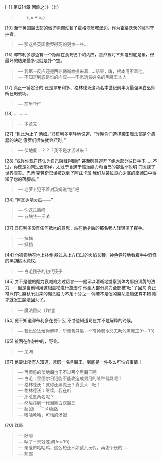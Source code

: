 
[-1] 第1214章 困兽之斗（上）
>--- （｡ò ∀ ó｡）<br>

[10] 至于英国魔法部的傲罗则调动到了霍格沃茨城堡边，作为霍格沃茨的临时守护者。
>--- 那这些英国傲罗得死的更惨一些...<br>

[15] 邓布利多那边有一个隐藏在食死徒中的内应，虽然暂时不知道到底是谁，但最坏的结果最多也就是扑个空。
>--- 我第一反应还是西弗勒斯教授来着……结果，嗨，根本用不着他。<br>
>--- 不知道到底是谁的内应——不愿透露姓名的黑魔王本人<br>

[17] 真正一锤定音的 还是邓布利多、格林德沃这两名本世纪前半页最强黑白巫师所在的战场。
>--- 前半“叶”<br>

[18] …………
>--- 本章完<br>

[27] “到此为止了 汤姆。”邓布利多平静地说道，“昨晚你们选择袭击魔法部是个愚蠢的决定 傲罗们很快就会赶到。”
>--- 伏地魔：？？？我不是才活过来？<br>

[28] “或许你现在还认为自己隐藏得很好 甚至刻意避开了绝大部分往日手下……不过，你还是如同过去那样，太过于自满于魔法能力和自己的那些小聪明 而忽视了世界真实。巴蒂·克劳奇已经被送到了阿兹卡班 我们从某位良心未泯的巫师口中得知了您的落脚点。”
>--- 老萝卜犯不着对汤姆说“您”吧<br>

[34] “阿瓦达啃大瓜——”
>--- 你这瓜熟吗<br>
>--- 五块钱一斤💰<br>

[37] 邓布利多没有任何抵达的意思，站在他身后的那名老人轻轻挥了挥手。
>--- 抵挡<br>
>--- 抵挡<br>

[44] 他狼狈地在地上扑倒 躲过从上方扫过的火焰长鞭，神色狰狞地看着手中奇怪的黑胡桃木魔杖。
>--- 白毛团子的初代筷子<br>

[45] 并不是他的魔力衰减的太过厉害——他可以清晰地觉察到体内那份沸腾的法力——但是当他利用这根魔杖进行施法时 他绝大部分魔力全部被“吐”了回来 真正可以穿过魔杖发出来的魔法威力不足十分之一 倘若不是他的魔法造诣还算不错 刚才就发生魔法回火了。
>--- 魔法回火（炸镗）<br>

[54] 他不知道邓布利多在说什么 不过他知道现在并不是解释的时候。
>--- 我也没法给你解释，毕竟我只是一个可怜弱小又无助的黑魔王[fn=33]<br>

[65] 被困在陷阱中的，野兽。
>--- 芜湖<br>

[67] 他要让所有人知道，惹怒一名黑魔王，到底是一件多么可怕的事情！
>--- 再愤怒的伏地魔也干不过两个黑魔王啊<br>
>--- 白毛：里德尔日记能不能改造成男用的某种器具呢？<br>
>--- 格林德沃：就你还黑魔王？真丢人！呸！<br>
>--- 格林德沃：继续，我在听<br>
>--- 那惹怒两名呢？<br>
>--- 然后撞到一代目黑白双魔王<br>
>--- 超凶(｀⌒´メ)超凶<br>
>--- 噗哈哈哈，可怜的汤姆<br>

[70] 好耶
>--- 好耶<br>
>--- 咕了一天就这点[fn=39]<br>
>--- 亲爱的咕咕鸡，这么短还不如请几天假，再发个长的……<br>
>--- 短耶<br>
